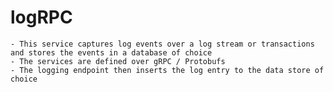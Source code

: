 # logRPC

    - This service captures log events over a log stream or transactions and stores the events in a database of choice
    - The services are defined over gRPC / Protobufs
    - The logging endpoint then inserts the log entry to the data store of choice
